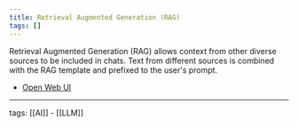 ```yaml
---
title: Retrieval Augmented Generation (RAG)
tags: []
---
```


Retrieval Augmented Generation (RAG) allows context from other diverse sources to be included in chats. Text from different sources is combined with the RAG template and prefixed to the user's prompt.  

- [Open Web UI](https://docs.openwebui.com/tutorial/rag)

---

tags: [[AI]] - [[LLM]]